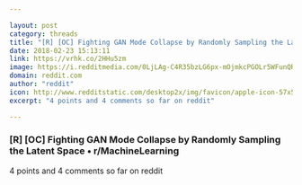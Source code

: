```yaml
---

layout: post
category: threads
title: "[R] [OC] Fighting GAN Mode Collapse by Randomly Sampling the Latent Space"
date: 2018-02-23 15:13:11
link: https://vrhk.co/2HHu5zm
image: https://i.redditmedia.com/0LjLAg-C4R35bzLG6px-mOjmkcPGOLr5WFunQRI3vCQ.jpg?w=216&s=04ceaf64ae4dec8c197d59c7d780d109
domain: reddit.com
author: "reddit"
icon: http://www.redditstatic.com/desktop2x/img/favicon/apple-icon-57x57.png
excerpt: "4 points and 4 comments so far on reddit"

---
```


### [R] [OC] Fighting GAN Mode Collapse by Randomly Sampling the Latent Space • r/MachineLearning

4 points and 4 comments so far on reddit